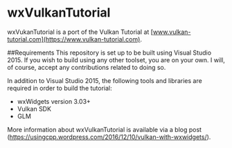 # wxVulkanTutorial

wxVukanTutorial is a port of the Vulkan Tutorial at [www.vulkan-tutorial.com](https://www.vulkan-tutorial.com).

##Requirements
This repository is set up to be built using Visual Studio 2015. If you wish to build using any other
toolset, you are on your own. I will, of course, accept any contributions related to doing so.

In addition to Visual Studio 2015, the following tools and libraries are required in order to build the
tutorial:
- wxWidgets version 3.03+
- Vulkan SDK
- GLM

More information about wxVulkanTutorial is available via a blog post (https://usingcpp.wordpress.com/2016/12/10/vulkan-with-wxwidgets/).
